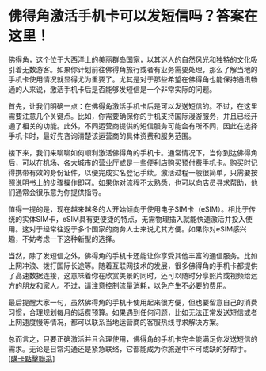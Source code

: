 # 佛得角激活手机卡可以发短信吗？答案在这里！

佛得角，这个位于大西洋上的美丽群岛国家，以其迷人的自然风光和独特的文化吸引着无数游客。如果你计划前往佛得角旅行或者有业务需要处理，那么了解当地的手机卡使用情况就显得尤为重要了。尤其是对于那些希望在佛得角也能保持通讯畅通的人来说，激活手机卡后是否能够发短信是一个非常实际的问题。

首先，让我们明确一点：在佛得角激活手机卡后是可以发送短信的。不过，在这里需要注意几个关键点。比如，你需要确保你的手机支持国际漫游服务，并且已经开通了相关的功能。此外，不同运营商提供的短信服务可能会有所不同，因此在选择手机卡时，最好先咨询清楚该运营商的具体资费和服务范围。

接下来，我们来聊聊如何顺利激活佛得角的手机卡。通常情况下，当你到达佛得角后，可以在机场、各大城市的营业厅或是一些便利店购买预付费手机卡。购买时记得携带有效的身份证件，以便完成实名登记手续。激活过程一般很简单，只需要按照说明书上的步骤操作即可。如果你对流程不太熟悉，也可以向店员寻求帮助，他们通常会很乐意为你提供指导。

值得一提的是，现在越来越多的人开始倾向于使用电子SIM卡（eSIM）。相比于传统的实体SIM卡，eSIM具有更便捷的特点，无需物理插入就能快速激活并投入使用。这对于经常往返于多个国家的商务人士来说尤其方便。如果你对eSIM感兴趣，不妨考虑一下这种新型的选择。

当然，除了发短信之外，佛得角的手机卡还能让你享受其他丰富的通信服务。比如上网冲浪、拨打国际长途等。随着互联网技术的发展，很多佛得角的手机卡都提供了高速数据连接，这意味着你在欣赏美景的同时，还可以随时分享照片或视频给远方的朋友和家人。不过，请注意控制流量消耗，以免产生不必要的费用。

最后提醒大家一句，虽然佛得角的手机卡使用起来很方便，但也要留意自己的消费习惯，合理规划每月的话费预算。如果遇到任何问题，比如无法正常发送短信或者上网速度慢等情况，都可以联系当地运营商的客服热线寻求解决方案。

总而言之，只要正确激活并且合理使用，佛得角的手机卡完全能满足你发送短信的需求。无论是日常沟通还是紧急联络，它都能成为你旅途中不可或缺的好帮手。[[購卡點擊聯系](https://t.me/s/esim1088)]